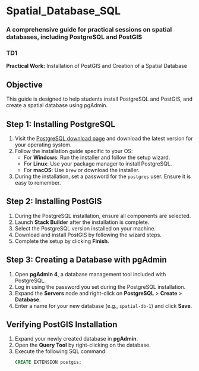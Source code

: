 # Spatial_Database_SQL
### A comprehensive guide for practical sessions on spatial databases, including PostgreSQL and PostGIS
### TD1
**Practical Work:** Installation of PostGIS and Creation of a Spatial Database  

## Objective  
This guide is designed to help students install PostgreSQL and PostGIS, and create a spatial database using pgAdmin.

## Step 1: Installing PostgreSQL  
1. Visit the [PostgreSQL download page](https://www.postgresql.org/download/) and download the latest version for your operating system.  
2. Follow the installation guide specific to your OS:  
   - For **Windows**: Run the installer and follow the setup wizard.  
   - For **Linux**: Use your package manager to install PostgreSQL.  
   - For **macOS**: Use `brew` or download the installer.  
3. During the installation, set a password for the `postgres` user. Ensure it is easy to remember.  

## Step 2: Installing PostGIS  
1. During the PostgreSQL installation, ensure all components are selected.  
2. Launch **Stack Builder** after the installation is complete.  
3. Select the PostgreSQL version installed on your machine.  
4. Download and install PostGIS by following the wizard steps.  
5. Complete the setup by clicking **Finish**.  

## Step 3: Creating a Database with pgAdmin  
1. Open **pgAdmin 4**, a database management tool included with PostgreSQL.  
2. Log in using the password you set during the PostgreSQL installation.  
3. Expand the **Servers** node and right-click on **PostgreSQL** > **Create** > **Database**.  
4. Enter a name for your new database (e.g., `spatial-db-1`) and click **Save**.  

## Verifying PostGIS Installation  
1. Expand your newly created database in **pgAdmin**.  
2. Open the **Query Tool** by right-clicking on the database.  
3. Execute the following SQL command:  
   ```sql
   CREATE EXTENSION postgis;
